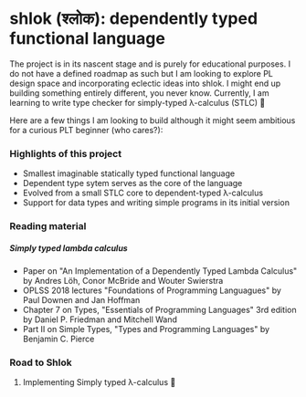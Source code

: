 # shlok (श्लोक): dependently typed functional language

The project is in its nascent stage and is purely for educational purposes. I do not have a defined roadmap as such but I am looking to explore PL design space and incorporating eclectic ideas into shlok. I might end up building something entirely different, you never know. Currently, I am learning to write type checker for simply-typed λ-calculus (STLC) 🚧

Here are a few things I am looking to build although it might seem ambitious for a curious PLT beginner (who cares?):

### Highlights of this project

- Smallest imaginable statically typed functional language
- Dependent type sytem serves as the core of the language
- Evolved from a small STLC core to dependent-typed λ-calculus
- Support for data types and writing simple programs in its initial version

### Reading material

##### Simply typed lambda calculus

- Paper on "An Implementation of a Dependently Typed Lambda Calculus" by Andres Löh, Conor McBride and Wouter Swierstra
- OPLSS 2018 lectures "Foundations of Programming Languagues" by Paul Downen and Jan Hoffman
- Chapter 7 on Types, "Essentials of Programming Languages" 3rd edition by Daniel P. Friedman and Mitchell Wand
- Part II on Simple Types, "Types and Programming Languages" by Benjamin C. Pierce

### Road to Shlok 

1. Implementing Simply typed λ-calculus 📍